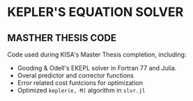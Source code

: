 # KEPLER'S EQUATION SOLVER

## MASTHER THESIS CODE

Code used during KISA's Master Thesis completion, including:

* Gooding & Odell's EKEPL solver in Fortran 77 and Julia.
* Overal predictor and corrector functions
* Error related cost funtcions for optimization
* Optimized `kepler(e, M)` algorithm in `slvr.jl`
